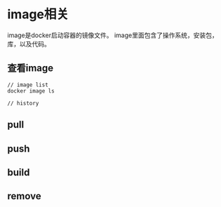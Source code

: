 # image相关

image是docker启动容器的镜像文件。
image里面包含了操作系统，安装包，库，以及代码。

## 查看image

```
// image list
docker image ls

// history

```

## pull

## push

## build

## remove